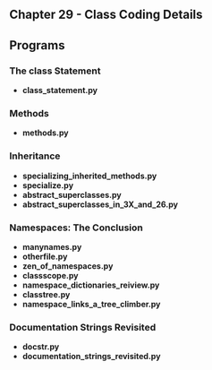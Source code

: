## Chapter 29 - Class Coding Details

## Programs

### The class Statement
* **class_statement.py**

### Methods
* **methods.py**

### Inheritance
* **specializing_inherited_methods.py**
* **specialize.py**
* **abstract_superclasses.py**
* **abstract_superclasses_in_3X_and_26.py**

### Namespaces: The Conclusion
* **manynames.py**
* **otherfile.py**
* **zen_of_namespaces.py**
* **classscope.py**
* **namespace_dictionaries_reiview.py**
* **classtree.py**
* **namespace_links_a_tree_climber.py**

### Documentation Strings Revisited
* **docstr.py**
* **documentation_strings_revisited.py**

